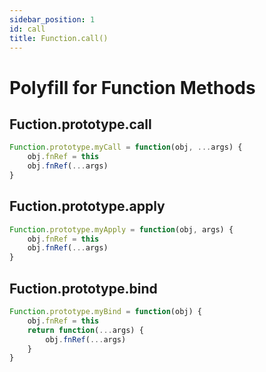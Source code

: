 ```yaml
---
sidebar_position: 1
id: call
title: Function.call()
---
```


# Polyfill for Function Methods

## Fuction.prototype.call

```js
Function.prototype.myCall = function(obj, ...args) {
    obj.fnRef = this
    obj.fnRef(...args)
}
```

## Fuction.prototype.apply

```js
Function.prototype.myApply = function(obj, args) {
    obj.fnRef = this
    obj.fnRef(...args)
}
```

## Fuction.prototype.bind

```js
Function.prototype.myBind = function(obj) {
    obj.fnRef = this
    return function(...args) {
        obj.fnRef(...args)
    }
}
```